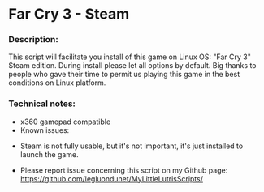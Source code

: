 # Far Cry 3 - Steam

### Description:
This script will facilitate you install of this game on Linux OS:
"Far Cry 3" Steam edition.
During install please let all options by default.
Big thanks to people who gave their time to permit us playing this game in the best conditions on Linux platform.


### Technical notes:
- x360 gamepad compatible
- Known issues:
* Steam is not fully usable, but it's not important, it's just installed to launch the game. 
- Please report issue concerning this script on my Github page:
https://github.com/legluondunet/MyLittleLutrisScripts/

